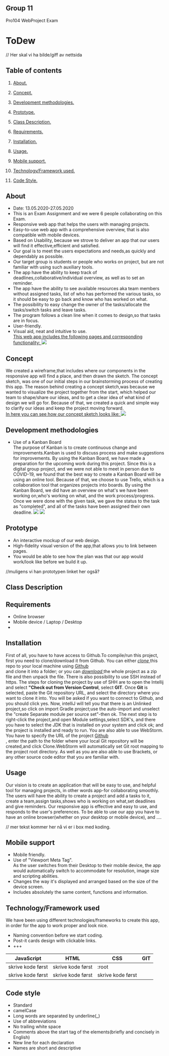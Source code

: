 ## Group 11 
Pro104 WebProject Exam

# ToDew
// Her skal vi ha bilde/giff av nettsida


## Table of contents
1. [About. ](#about)

2. [Concept. ](#concept)

3. [Development methodologies. ](#development)

4. [Prototype. ](#prototype)

5. [Class Description. ](#class)

6. [Requirements. ](#requirements)

7. [Installation. ](#install)

8. [Usage. ](#usage)

9. [Mobile support. ](#mobile)

10. [Technology/Framework used. ](#technology) 

11. [Code Style. ](#code)




<a name="about"></a>
## About

* Date: 13.05.2020-27.05.2020
* This is an Exam Assignment and we were 6 people collaborating on this Exam. 
* Responsive web app that helps the users with managing projects.
* Easy-to-use web app with a comprehensive overview, that is also compatible with mobile devices.
* Based on Usability, because we strove to deliver an app that our users will find it effective,efficient and satisfied.
* Our goal is to meet the users expectations and needs,as quickly and dependably as possible. 
* Our target group is students or people who works on project, but are not familiar with using such auxiliary tools.
* The app have the ability to keep track of deadlines,collaborative/individual overview, as well as to set an reminder.
* The app have the ability to see available resources aka team members without assigned tasks, list of who has performed the various tasks,
  so it should be easy to go back and know who has worked on what. 
* The possibility to easy change the owner of the tasks/allocate the tasks/switch tasks and leave tasks.
* The program follows a clean line when it comes to design,so that tasks are in focus. 
* User-friendly.
* Visual aid, neat and intuitive to use. <br/>
<ins> This web app includes the following pages and corresponding functionality: </ins>
![](images/Skisse.jpg)


<a name="concept"></a>
## Concept

We created a wireframe,that includes where our components in the responsive app will find a place, and then drawn the sketch.
The concept sketch, was one of our initial steps in our brainstorming process of creating this app.
The reason behind creating a concept sketch,was because we wanted to visualize the project together from the start,
which helped our team to shape/share our ideas, and to get a clear idea of what kind of design we will go for. 
Because of that, we created a quick and simple way to clarify our ideas and keep the project moving forward. <br/>
<ins> In here you can see how our concept sketch looks like: </ins>
 ![](images/conceptSc.gif)
 

<a name="development"></a>
## Development methodologies

* Use of a Kanban Board <br/>
The purpose of Kanban is to create continuous change and improvements.Kanban is used to discuss
process and make suggestions for improvements.
By using the Kanban Board, we have made a preparation for the upcoming work during this project. 
Since this is a digital group project, and we were not able to meet in person due to COVID-19, we found
that the best way to create a Kanban Board will be using an online tool. Because of that, we choose
to use Trello, which is a collaboration tool that organizes projects into boards.
By using the Kanban Board, we did have an overview on what's we have been working on,who's working on what,
and the work process/progress. Once we were done with the given task, we gave the status to the task as "completed", and 
all of the tasks have been assigned their own deadline.
![](images/kanbanBoard.png)
![](images/kanbanBoard2.png)


<a name="prototype"></a>
## Prototype

* An interactive mockup of our web design.
* High-fidelity visual version of the app,that allows you to link between pages.
* You would be able to see how the plan was that our app would work/look like before we build it up.
 
 //muligens vi han prototypen linket her også? 


<a name="class"></a>
## Class Description


<a name="requirements"></a>
## Requirements

* Online browser
* Mobile device / Laptop / Desktop
* 

<a name="install"></a>
## Installation
First of all, you have to have access to Github.To compile/run this project, first you need to clone/download it from Github.
You can either <ins>*clone* </ins> this repo to your local machine using [Github](https://github.com/Westerdals/pro104-eksamen-gruppe-11) <br/> and clone it into a folder;
or you can <ins>*download* </ins> the whole project as a zip file and then unpack the file.
There is also possibility to use SSH instead of https. 
The steps for cloning the project by use of SHH are to open the Intellij and select **"Check out from Version Control**, select **GIT**.
Once **Git** is selected, paste the Git repository URL, and select the directory where you want to clone it into.
You will be asked if you want to connect to Github, and you should click yes.
Now, intelliJ will tell you that there is an Unlinked project,so click on import Gradle project;use the auto-import and unselect the "create Separate module per source set"-then ok.
The next step is to right-click the project,and open Module settings,select SDK's, and there you have to select the JDK that is installed on your system and click ok; and the project is installed and ready to run.
You are also able to use WebStorm. You have to specify the URL of the project [Github](https://github.com/Westerdals/pro104-eksamen-gruppe-11) <br/>, enter the path to the folder where your
local Git repository will be created,and click Clone.WebStorm will automatically set Git root mapping to the project root directory.
As well as you are also able to use Brackets, or any other source code editor that you are familiar with.
<a name="usage"></a>
## Usage

Our vision is to create an application that will be easy to use, and helpful tool for managing projects, 
in other words app-for collaborating smoothly.
The users will have the ability to create a project and add a tasks to it, create a team,assign tasks,shows
who is working on what,set deadlines and give reminders.
Our responsive app is effective and easy to use, and responds to the user's preferences.
To be able to use our app you have to have an online browser(whether on your desktop or mobile device), and ....

// mer tekst kommer her nå vi er i box med koding.


<a name="mobile"></a>
## Mobile support

* Mobile friendly. <br/>
* Use of "Viewport Meta Tag". <br/>
As the user switches from their Desktop to their mobile device, the app would automatically 
switch to accommodate for resolution, image size and scripting abilities.
* Changes the way it's displayed and arranged based on the size of the device screen.
* Includes absolutely the same content, functions and information.


<a name="technology"></a>
## Technology/Framework used

We have been using different technologies/frameworks to create this app, in order for the app to work proper and look nice. 
* Naming convention before we start coding.
* Post-it cards design with clickable links.
* +++

| JavaScript  | HTML | CSS | GIT | 
| ------------- | ------------- | ------------- |------------- |
| skrive kode først| skrive kode først |  :root  |   |
| skrive kode først |skrive kode først  | skrive kode først | |


<a name="code"></a>
## Code style

* Standard
* camelCase
* Long words are separated by underline(_)
* Use of abbreviations
* No trailing white space
* Comments above the start tag of the elements(briefly and concisely in English)
* New line for each declaration
* Names are short and descriptive













